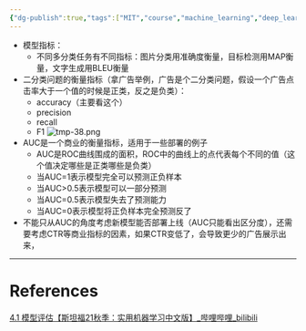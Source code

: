 ```yaml
---
{"dg-publish":true,"tags":["MIT","course","machine_learning","deep_learning"],"permalink":"/Inbox/study/人工智能/机器学习/MIT21秋课程/4.1 模型评估/","dgPassFrontmatter":true}
---
```



- 模型指标：
	- 不同多分类任务有不同指标：图片分类用准确度衡量，目标检测用MAP衡量，文字生成用BLEU衡量
- 二分类问题的衡量指标（拿广告举例，广告是个二分类问题，假设一个广告点击率大于一个值的时候是正类，反之是负类）：
	- accuracy（主要看这个）
	- precision
	- recall
	- F1
![tmp-38.png](/img/user/Assets/attachments/tmp/tmp-38.png)
- AUC是一个商业的衡量指标，适用于一些部署的例子
    - AUC是ROC曲线围成的面积，ROC中的曲线上的点代表每个不同的值（这个值决定哪些是正类哪些是负类）
    - 当AUC=1表示模型完全可以预测正负样本
    - 当AUC>0.5表示模型可以一部分预测
    - 当AUC=0.5表示模型失去了预测能力
    - 当AUC=0表示模型将正负样本完全预测反了
- 不能只从AUC的角度考虑新模型能否部署上线（AUC只能看出区分度），还需要考虑CTR等商业指标的因素，如果CTR变低了，会导致更少的广告展示出来，
---
# References
[4.1 模型评估【斯坦福21秋季：实用机器学习中文版】_哔哩哔哩_bilibili](https://www.bilibili.com/video/BV1tQ4y1S7Ty?spm_id_from=333.788.videopod.sections&vd_source=73a67190a2e14f51c71c0fa447f094aa)